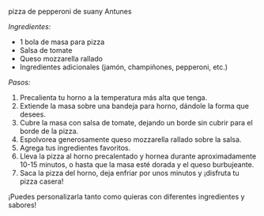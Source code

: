 pizza de pepperoni de suany Antunes 

*Ingredientes:*
- 1 bola de masa para pizza
- Salsa de tomate
- Queso mozzarella rallado
- Ingredientes adicionales (jamón, champiñones, pepperoni, etc.)

*Pasos:*
1. Precalienta tu horno a la temperatura más alta que tenga.
2. Extiende la masa sobre una bandeja para horno, dándole la forma que desees.
3. Cubre la masa con salsa de tomate, dejando un borde sin cubrir para el borde de la pizza.
4. Espolvorea generosamente queso mozzarella rallado sobre la salsa.
5. Agrega tus ingredientes favoritos.
6. Lleva la pizza al horno precalentado y hornea durante aproximadamente 10-15 minutos, o hasta que la masa esté dorada y el queso burbujeante.
7. Saca la pizza del horno, deja enfriar por unos minutos y ¡disfruta tu pizza casera!

¡Puedes personalizarla tanto como quieras con diferentes ingredientes y sabores!

